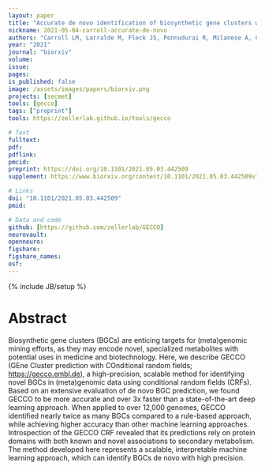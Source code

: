 ```yaml
---
layout: paper
title: "Accurate de novo identification of biosynthetic gene clusters with GECCO"
nickname: 2021-05-04-carroll-accurate-de-novo
authors: "Carroll LM, Larralde M, Fleck JS, Ponnudurai R, Milanese A, Cappio E, Zeller G"
year: "2021"
journal: "biorxiv"
volume: 
issue: 
pages: 
is_published: false
image: /assets/images/papers/biorxiv.png
projects: [secmet]
tools: [gecco]
tags: ["preprint"]
tools: https://zellerlab.github.io/tools/gecco

# Text
fulltext:
pdf:
pdflink:
pmcid: 
preprint: https://doi.org/10.1101/2021.05.03.442509 
supplement: https://www.biorxiv.org/content/10.1101/2021.05.03.442509v1.supplementary-material

# Links
doi: "10.1101/2021.05.03.442509"
pmid: 

# Data and code
github: [https://github.com/zellerlab/GECCO]
neurovault:
openneuro:
figshare:
figshare_names:
osf:
---
```

{% include JB/setup %}

# Abstract

Biosynthetic gene clusters (BGCs) are enticing targets for (meta)genomic mining efforts, as they may encode novel, specialized metabolites with potential uses in medicine and biotechnology. Here, we describe GECCO (GEne Cluster prediction with COnditional random fields; https://gecco.embl.de), a high-precision, scalable method for identifying novel BGCs in (meta)genomic data using conditional random fields (CRFs). Based on an extensive evaluation of de novo BGC prediction, we found GECCO to be more accurate and over 3x faster than a state-of-the-art deep learning approach. When applied to over 12,000 genomes, GECCO identified nearly twice as many BGCs compared to a rule-based approach, while achieving higher accuracy than other machine learning approaches. Introspection of the GECCO CRF revealed that its predictions rely on protein domains with both known and novel associations to secondary metabolism. The method developed here represents a scalable, interpretable machine learning approach, which can identify BGCs de novo with high precision.
